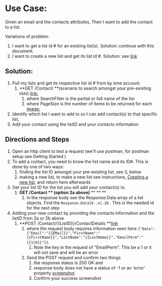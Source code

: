 # Use Case:

Given an email and the contacts attributes,
Then I want to add the contact to a list.

Variations of problem:



1.  I want to get a list id # for an existing list(s). Solution: continue with this document.
1.  I want to create a new list and get its list id #. Solution: see [link](https://docs.google.com/document/d/15GOHDrPVoQrIyaLcLSj0zB2frJkUj1U6IqpIpwovhik/edit?usp=sharing) 


## Solution:  



1.  Pull my lists and get its respective list id # from by bme account.
    1.  **GET /Contact/ **(scenario to search amongst your pre-existing lists) [link:](https://developer.benchmarkemail.com/#cc3ee91a-0ccb-79c1-9365-c96f8511a68b)
        1.  where SearchFilter is the partial or full name of the list
        1.  where PageSize is the number of items to be returned for each [image:](https://www.dropbox.com/s/h2sw440mz9gfgha/2018-09-06_11-03-40.png?dl=0 )        	
1.  Identify which list I want to add to so I can add contact(s) to that specific list, 
1.  Add your contact using the listID and your contacts information


## Directions and Steps 



1.  Open an http client to test a request (we'll use postman, for postman setup see Getting Started )
1.  To add a contact, you need to know the list name and its ID#. This is done by one of two ways: 
    1.  finding the list ID amongst your pre-existing list, see 3, below
    1.  making a new list, to make a new list see instructions, [Creating a new list](https://docs.google.com/document/d/15GOHDrPVoQrIyaLcLSj0zB2frJkUj1U6IqpIpwovhik/edit?usp=sharing), and return here afterwards
1.  Get your list ID for the list you will add your contact(s) to.
    1.  **GET /Contact ** (option 2a above)** ** ** **
        1.  In the response body see the Response.Data array of a list objects. Find the `Response.Data[0..n].ID` . This is the needed id for the next step
1.  Adding your new contact by providing the contacts information and the listID from 2a or 2b above
    1.  **POST /Contact/{{ListID}}/ContactDetails **[link](https://developer.benchmarkemail.com/#375fa862-2ac6-9d5d-3669-6e9a23524241 ) 
        1.  where the request body requires information seen here `{"Data":{"Email":"{{EMail}}","FirstName":"{{FirstName}}","LastName":"{{LastName}}","EmailPerm":"{{1|0}}"}}`. 
            1.  Note the key in the request of "EmailPerm". This be a 1 or it will not save and will be an error
        1.  Send the POST request and confirm two things
            1.  the response status is 200 OK and 
            1.  response body does not have a status of -1 or an 'error' property   	[screenshot](https://www.dropbox.com/s/yyw0dv5l90ymaqx/2018-09-06_11-36-07.png?dl=0) 
            1.  Confirm your success screenshot